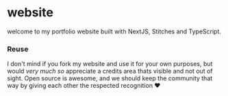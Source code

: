 # website

welcome to my portfolio website built with NextJS, Stitches and TypeScript.

### Reuse

I don't mind if you fork my website and use it for your own purposes, but would _very much so_ appreciate a credits area thats visible and not out of sight. Open source is awesome, and we should keep the community that way by giving each other the respected recognition ❤️
